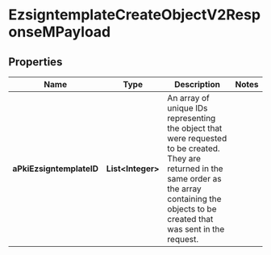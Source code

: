 

# EzsigntemplateCreateObjectV2ResponseMPayload

## Properties

Name | Type | Description | Notes
------------ | ------------- | ------------- | -------------
**aPkiEzsigntemplateID** | **List&lt;Integer&gt;** | An array of unique IDs representing the object that were requested to be created.  They are returned in the same order as the array containing the objects to be created that was sent in the request. | 




